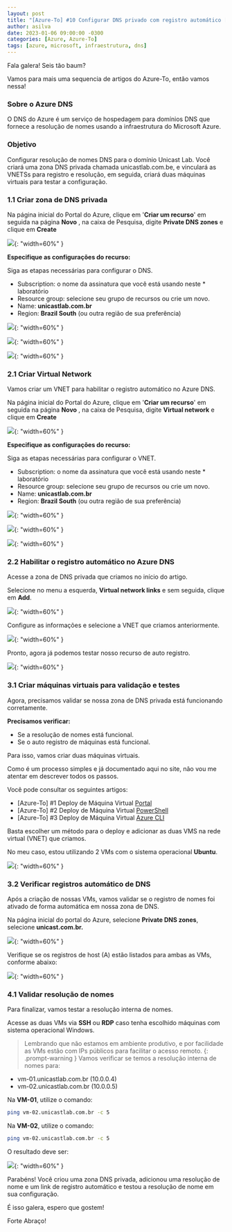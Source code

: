 ```yaml
---
layout: post
title: "[Azure-To] #10 Configurar DNS privado com registro automático [Portal]"
author: asilva
date: 2023-01-06 09:00:00 -0300
categories: [Azure, Azure-To]
tags: [azure, microsoft, infraestrutura, dns]
---
```


Fala galera! Seis tão baum?

Vamos para mais uma sequencia de artigos do Azure-To, então vamos nessa!

### **Sobre o Azure DNS**

O DNS do Azure é um serviço de hospedagem para domínios DNS que fornece a resolução de nomes usando a infraestrutura do Microsoft Azure. 

### **Objetivo**

Configurar resolução de nomes DNS para o domínio Unicast Lab. Você criará uma zona DNS privada chamada unicastlab.com.be, e vinculará as VNETSs para registro e resolução, em seguida, criará duas máquinas virtuais para testar a configuração.

### **1.1 Criar zona de DNS privada**

Na página inicial do Portal do Azure, clique em '**Criar um recurso**' em seguida na página **Novo** , na caixa de Pesquisa, digite **Private DNS zones** e clique em **Create** 

![](/assets/img/47/dns01.png){: "width=60%" }

**Especifique as configurações do recurso:**

Siga as etapas necessárias para configurar o DNS.

* Subscription: o nome da assinatura que você está usando neste * laboratório
* Resource group: selecione seu grupo de recursos ou crie um novo.
* Name: **unicastlab.com.br**
* Region: **Brazil South** (ou outra região de sua preferência)

![](/assets/img/47/dns02.png){: "width=60%" }

![](/assets/img/47/dns03.png){: "width=60%" }

![](/assets/img/47/dns04.png){: "width=60%" }

### **2.1 Criar Virtual Network**

Vamos criar um VNET para habilitar o registro automático no Azure DNS.

Na página inicial do Portal do Azure, clique em '**Criar um recurso**' em seguida na página **Novo** , na caixa de Pesquisa, digite **Virtual network** e clique em **Create** 

![](/assets/img/47/dns05.png){: "width=60%" }

**Especifique as configurações do recurso:**

Siga as etapas necessárias para configurar o VNET.

* Subscription: o nome da assinatura que você está usando neste * laboratório
* Resource group: selecione seu grupo de recursos ou crie um novo.
* Name: **unicastlab.com.br**
* Region: **Brazil South** (ou outra região de sua preferência)

![](/assets/img/47/dns06.png){: "width=60%" }

![](/assets/img/47/dns07.png){: "width=60%" }

![](/assets/img/47/dns08.png){: "width=60%" }

### **2.2 Habilitar o registro automático no Azure DNS**

Acesse a zona de DNS privada que criamos no início do artigo.

Selecione no menu a esquerda, **Virtual network links** e sem seguida, clique em **Add**.

![](/assets/img/47/dns09.png){: "width=60%" }

Configure as informações e selecione a VNET que criamos anteriormente.

![](/assets/img/47/dns10.png){: "width=60%" }

Pronto, agora já podemos testar nosso recurso de auto registro.

![](/assets/img/47/dns11.png){: "width=60%" }

### **3.1 Criar máquinas virtuais para validação e testes**

Agora, precisamos validar se nossa zona de DNS privada está funcionando corretamente.

**Precisamos verificar:**

- Se a resolução de nomes está funcional.
- Se o auto registro de máquinas está funcional.

Para isso, vamos criar duas máquinas virtuais.

Como é um processo simples e já documentado aqui no site, não vou me atentar em descrever todos os passos.

Você pode consultar os seguintes artigos:

- [Azure-To] #1 Deploy de Máquina Virtual [Portal](https://unicast.com.br/posts/azure-to-1-deploy-de-maquina-virtual-portal/)
- [Azure-To] #2 Deploy de Máquina Virtual [PowerShell](https://unicast.com.br/posts/azure-to-2-deploy-de-maquina-virtual-powershell/)
- [Azure-To] #3 Deploy de Máquina Virtual [Azure CLI](https://unicast.com.br/posts/azure-to-3-deploy-de-maquina-virtual-azure-cli/)

Basta escolher um método para o deploy e adicionar as duas VMS na rede virtual (VNET) que criamos.

No meu caso, estou utilizando 2 VMs com o sistema operacional **Ubuntu**.

![](/assets/img/47/dns12.png){: "width=60%" }

### **3.2 Verificar registros automático de DNS**

Após a criação de nossas VMs, vamos validar se o registro de nomes foi ativado de forma automática em nossa zona de DNS.

Na página inicial do portal do Azure, selecione **Private DNS zones**, selecione **unicast.com.br.**

![](/assets/img/47/dns13.png){: "width=60%" }

Verifique se os registros de host (A) estão listados para ambas as VMs, conforme abaixo:

![](/assets/img/47/dns14.png){: "width=60%" }

### **4.1 Validar resolução de nomes**

Para finalizar, vamos testar a resolução interna de nomes.

Acesse as duas VMs via **SSH** ou **RDP** caso tenha escolhido máquinas com sistema operacional Windows.

>Lembrando que não estamos em ambiente produtivo, e por facilidade as VMs estão com IPs públicos para facilitar o acesso remoto.
{: .prompt-warning }
Vamos verificar se temos a resolução interna de nomes para:

- vm-01.unicastlab.com.br (10.0.0.4)
- vm-02.unicastlab.com.br (10.0.0.5)

Na **VM-01**, utilize o comando:

```bash
ping vm-02.unicastlab.com.br -c 5
```

Na **VM-02**, utilize o comando:

```bash
ping vm-02.unicastlab.com.br -c 5
```

O resultado deve ser:

![](/assets/img/47/dns15.png){: "width=60%" }

Parabéns! Você criou uma zona DNS privada, adicionou uma resolução de nome e um link de registro automático e testou a resolução de nome em sua configuração.

É isso galera, espero que gostem!

Forte Abraço!
